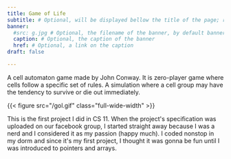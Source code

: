 ```yaml
---
title: Game of Life
subtitle: # Optional, will be displayed bellow the title of the page; remove this line to generate an automatic subtitle
banner:
  #src: g.jpg # Optional, the filename of the banner, by default banner.jpg
  caption: # Optional, the caption of the banner
  href: # Optional, a link on the caption
draft: false

---
```


A cell automaton game made by John Conway. It is zero-player game where cells follow a specific set of rules. A simulation where a cell group may have the tendency to survive or die out immediately. 
<!--more--> 
{{< figure src="/gol.gif" class="full-wide-width" >}}

This is the first project I did in CS 11. When the project's specification was uploaded on our facebook group, I started straight away because I was a nerd and I considered it as my passion (happy much). I coded nonstop in my dorm and since it's my first project, I thought it was gonna be fun until I was introduced to pointers and arrays.

